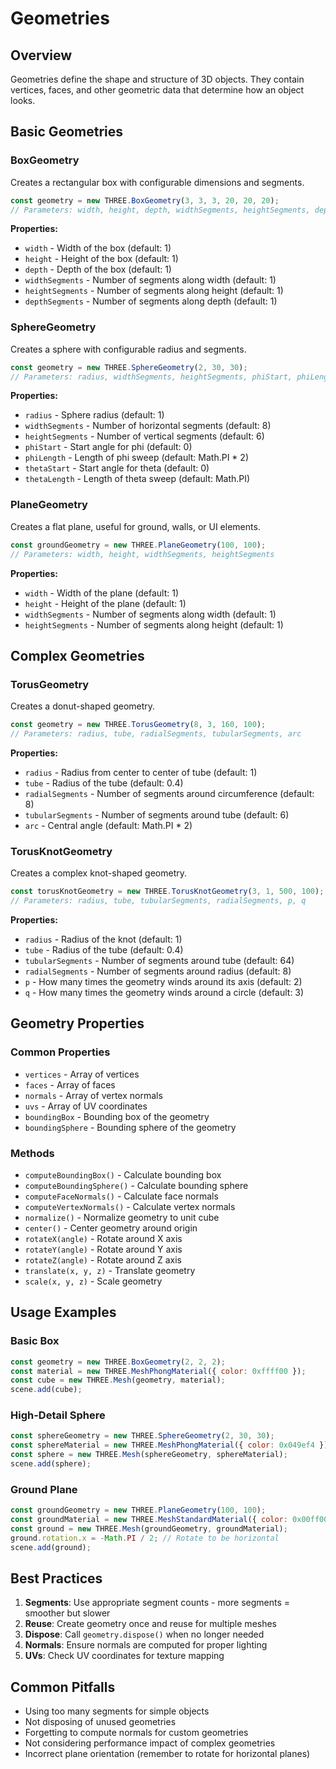 # Geometries

## Overview
Geometries define the shape and structure of 3D objects. They contain vertices, faces, and other geometric data that determine how an object looks.

## Basic Geometries

### BoxGeometry
Creates a rectangular box with configurable dimensions and segments.

```javascript
const geometry = new THREE.BoxGeometry(3, 3, 3, 20, 20, 20);
// Parameters: width, height, depth, widthSegments, heightSegments, depthSegments
```

**Properties:**
- `width` - Width of the box (default: 1)
- `height` - Height of the box (default: 1) 
- `depth` - Depth of the box (default: 1)
- `widthSegments` - Number of segments along width (default: 1)
- `heightSegments` - Number of segments along height (default: 1)
- `depthSegments` - Number of segments along depth (default: 1)

### SphereGeometry
Creates a sphere with configurable radius and segments.

```javascript
const geometry = new THREE.SphereGeometry(2, 30, 30);
// Parameters: radius, widthSegments, heightSegments, phiStart, phiLength, thetaStart, thetaLength
```

**Properties:**
- `radius` - Sphere radius (default: 1)
- `widthSegments` - Number of horizontal segments (default: 8)
- `heightSegments` - Number of vertical segments (default: 6)
- `phiStart` - Start angle for phi (default: 0)
- `phiLength` - Length of phi sweep (default: Math.PI * 2)
- `thetaStart` - Start angle for theta (default: 0)
- `thetaLength` - Length of theta sweep (default: Math.PI)

### PlaneGeometry
Creates a flat plane, useful for ground, walls, or UI elements.

```javascript
const groundGeometry = new THREE.PlaneGeometry(100, 100);
// Parameters: width, height, widthSegments, heightSegments
```

**Properties:**
- `width` - Width of the plane (default: 1)
- `height` - Height of the plane (default: 1)
- `widthSegments` - Number of segments along width (default: 1)
- `heightSegments` - Number of segments along height (default: 1)

## Complex Geometries

### TorusGeometry
Creates a donut-shaped geometry.

```javascript
const geometry = new THREE.TorusGeometry(8, 3, 160, 100);
// Parameters: radius, tube, radialSegments, tubularSegments, arc
```

**Properties:**
- `radius` - Radius from center to center of tube (default: 1)
- `tube` - Radius of the tube (default: 0.4)
- `radialSegments` - Number of segments around circumference (default: 8)
- `tubularSegments` - Number of segments around tube (default: 6)
- `arc` - Central angle (default: Math.PI * 2)

### TorusKnotGeometry
Creates a complex knot-shaped geometry.

```javascript
const torusKnotGeometry = new THREE.TorusKnotGeometry(3, 1, 500, 100);
// Parameters: radius, tube, tubularSegments, radialSegments, p, q
```

**Properties:**
- `radius` - Radius of the knot (default: 1)
- `tube` - Radius of the tube (default: 0.4)
- `tubularSegments` - Number of segments around tube (default: 64)
- `radialSegments` - Number of segments around radius (default: 8)
- `p` - How many times the geometry winds around its axis (default: 2)
- `q` - How many times the geometry winds around a circle (default: 3)

## Geometry Properties

### Common Properties
- `vertices` - Array of vertices
- `faces` - Array of faces
- `normals` - Array of vertex normals
- `uvs` - Array of UV coordinates
- `boundingBox` - Bounding box of the geometry
- `boundingSphere` - Bounding sphere of the geometry

### Methods
- `computeBoundingBox()` - Calculate bounding box
- `computeBoundingSphere()` - Calculate bounding sphere
- `computeFaceNormals()` - Calculate face normals
- `computeVertexNormals()` - Calculate vertex normals
- `normalize()` - Normalize geometry to unit cube
- `center()` - Center geometry around origin
- `rotateX(angle)` - Rotate around X axis
- `rotateY(angle)` - Rotate around Y axis
- `rotateZ(angle)` - Rotate around Z axis
- `translate(x, y, z)` - Translate geometry
- `scale(x, y, z)` - Scale geometry

## Usage Examples

### Basic Box
```javascript
const geometry = new THREE.BoxGeometry(2, 2, 2);
const material = new THREE.MeshPhongMaterial({ color: 0xffff00 });
const cube = new THREE.Mesh(geometry, material);
scene.add(cube);
```

### High-Detail Sphere
```javascript
const sphereGeometry = new THREE.SphereGeometry(2, 30, 30);
const sphereMaterial = new THREE.MeshPhongMaterial({ color: 0x049ef4 });
const sphere = new THREE.Mesh(sphereGeometry, sphereMaterial);
scene.add(sphere);
```

### Ground Plane
```javascript
const groundGeometry = new THREE.PlaneGeometry(100, 100);
const groundMaterial = new THREE.MeshStandardMaterial({ color: 0x00ff00 });
const ground = new THREE.Mesh(groundGeometry, groundMaterial);
ground.rotation.x = -Math.PI / 2; // Rotate to be horizontal
scene.add(ground);
```

## Best Practices
1. **Segments**: Use appropriate segment counts - more segments = smoother but slower
2. **Reuse**: Create geometry once and reuse for multiple meshes
3. **Dispose**: Call `geometry.dispose()` when no longer needed
4. **Normals**: Ensure normals are computed for proper lighting
5. **UVs**: Check UV coordinates for texture mapping

## Common Pitfalls
- Using too many segments for simple objects
- Not disposing of unused geometries
- Forgetting to compute normals for custom geometries
- Not considering performance impact of complex geometries
- Incorrect plane orientation (remember to rotate for horizontal planes)
